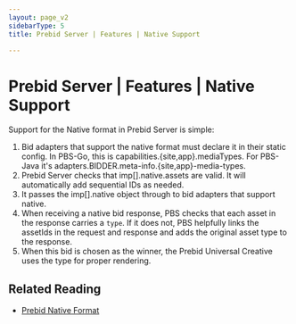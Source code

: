 ```yaml
---
layout: page_v2
sidebarType: 5
title: Prebid Server | Features | Native Support

---
```


# Prebid Server | Features | Native Support

Support for the Native format in Prebid Server is simple:

1. Bid adapters that support the native format must declare it in their static config. In PBS-Go, this is capabilities.{site,app}.mediaTypes. For PBS-Java it's adapters.BIDDER.meta-info.{site,app}-media-types.
2. Prebid Server checks that imp[].native.assets are valid. It will automatically add sequential IDs as needed.
3. It passes the imp[].native object through to bid adapters that support native.
4. When receiving a native bid response, PBS checks that each asset in the response carries a `type`. If it does not, PBS helpfully links the assetIds in the request and response and adds the original asset type to the response.
5. When this bid is chosen as the winner, the Prebid Universal Creative uses the type for proper rendering.


## Related Reading
- [Prebid Native Format](/formats/native.html)
